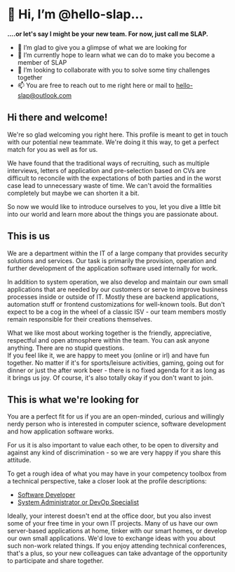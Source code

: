 # 👋 Hi, I’m @hello-slap...

**....or let's say I might be your new team. For now, just call me SLAP.**

- 👀 I’m glad to give you a glimpse of what we are looking for
- 🌱 I’m currently hope to learn what we can do to make you become a member of SLAP
- 💞️ I’m looking to collaborate with you to solve some tiny challenges together
- 📫 You are free to reach out to me right here or mail to hello-slap@outlook.com

## Hi there and welcome!

We're so glad welcoming you right here. This profile is meant to get in touch with our potential new teammate. We're doing it this way, to get a perfect match for you as well as for us.  

We have found that the traditional ways of recruiting, such as multiple interviews, letters of application and pre-selection based on CVs are difficult to reconcile with the expectations of both parties and in the worst case lead to unnecessary waste of time. We can't avoid the formalities completely but maybe we can shorten it a bit.  

So now we would like to introduce ourselves to you, let you dive a little bit into our world and learn more about the things you are passionate about.  

## This is us

We are a department within the IT of a large company that provides security solutions and services. Our task is primarily the provision, operation and further development of the application software used internally for work.  

In addition to system operation, we also develop and maintain our own small applications that are needed by our customers or serve to improve business processes inside or outside of IT. Mostly these are backend applications, automation stuff or frontend customizations for well-known tools. But don't expect to be a cog in the wheel of a classic ISV - our team members mostly remain responsible for their creations themselves.  

What we like most about working together is the friendly, appreciative, respectful and open atmosphere within the team. You can ask anyone anything. There are no stupid questions.  
If you feel like it, we are happy to meet you (online or irl) and have fun together. No matter if it's for sports/leisure activities, gaming, going out for dinner or just the after work beer - there is no fixed agenda for it as long as it brings us joy. Of course, it's also totally okay if you don't want to join.  

## This is what we're looking for

You are a perfect fit for us if you are an open-minded, curious and willingly nerdy person who is interested in computer science, software development and how application software works.  

For us it is also important to value each other, to be open to diversity and against any kind of discrimination - so we are very happy if you share this attitude.

To get a rough idea of what you may have in your competency toolbox from a technical perspective, take a closer look at the profile descriptions:

- [Software Developer](./YOU-want2join-as-dev.md)
- [System Administrator or DevOp Specialist](./YOU-want2join-as-operator.md)

Ideally, your interest doesn't end at the office door, but you also invest some of your free time in your own IT projects. Many of us have our own server-based applications at home, tinker with our smart homes, or develop our own small applications. We'd love to exchange ideas with you about such non-work related things. If you enjoy attending technical conferences, that's a plus, so your new colleagues can take advantage of the opportunity to participate and share together.
